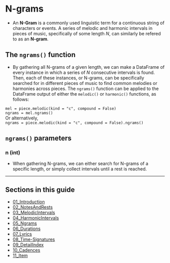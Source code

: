 # N-grams  

  * An **N-Gram** is a commonly used linguistic term for a continuous string of characters or events. A series of melodic and harmonic intervals in pieces of music, specifically of some length *N*, can similarly be refered to as an **N-gram**.  

## The `ngrams()` function  

  * By gathering all N-grams of a given length, we can make a DataFrame of every instance in which a series of *N* consecutive intervals is found. Then, each of these instances, or N-grams, can be specifically searched for in different pieces of music to find common melodies or harmonies across pieces. The `ngrams()` function can be applied to the DataFrame output of either the `melodic()` or `harmonic()` functions, as follows:  

`mel = piece.melodic(kind = "c", compound = False)`  
`ngrams = mel.ngrams()`  
Or alternatively,  
`ngrams = piece.melodic(kind = "c", compound = False).ngrams()`  

## `ngrams()` parameters  

### n (int)  

  * When gathering N-grams, we can either search for N-grams of a specific length, or simply collect intervals until a rest is reached.  

-----

## Sections in this guide

  * [01_Introduction](01_Introduction.md)
  * [02_NotesAndRests](02_NotesAndRests.md)
  * [03_MelodicIntervals](03_MelodicIntervals.md)
  * [04_HarmonicIntervals](04_HarmonicIntervals.md)
  * [05_Ngrams](05_Ngrams.md)
  * [06_Durations](06_Durations.md)
  * [07_Lyrics](07_Lyrics.md)
  * [08_Time-Signatures](08_TimeSignatures.md)
  * [09_DetailIndex](09_DetailIndex.md)
  * [10_Cadences](10_Cadences.md)
  * [11_Item](link.to.item)